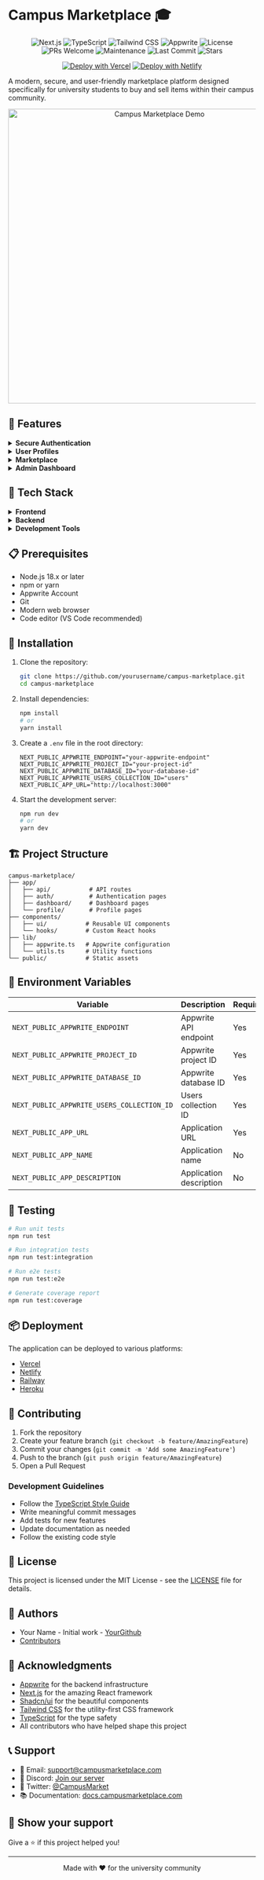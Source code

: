# Campus Marketplace 🎓

<div align="center">

![Next.js](https://img.shields.io/badge/Next.js-14.0.0-black?logo=next.js&logoColor=white)
![TypeScript](https://img.shields.io/badge/TypeScript-5.0.0-blue?logo=typescript&logoColor=white)
![Tailwind CSS](https://img.shields.io/badge/Tailwind_CSS-3.3.0-38B2AC?logo=tailwind-css&logoColor=white)
![Appwrite](https://img.shields.io/badge/Appwrite-1.0.0-F02E65?logo=appwrite&logoColor=white)
![License](https://img.shields.io/badge/License-MIT-green.svg)
![PRs Welcome](https://img.shields.io/badge/PRs-welcome-brightgreen.svg)
![Maintenance](https://img.shields.io/badge/Maintained%3F-yes-green.svg)
![Last Commit](https://img.shields.io/github/last-commit/yourusername/campus-marketplace)
![Stars](https://img.shields.io/github/stars/yourusername/campus-marketplace?style=social)

[![Deploy with Vercel](https://vercel.com/button)](https://vercel.com/new/clone?repository-url=https%3A%2F%2Fgithub.com%2Fyourusername%2Fcampus-marketplace)
[![Deploy with Netlify](https://www.netlify.com/img/deploy/button.svg)](https://app.netlify.com/start/deploy?repository=https://github.com/yourusername/campus-marketplace)

</div>

A modern, secure, and user-friendly marketplace platform designed specifically for university students to buy and sell items within their campus community.

<div align="center">
  <img src="public/demo.gif" alt="Campus Marketplace Demo" width="600px" />
</div>

## 🌟 Features

<details>
<summary><strong>Secure Authentication</strong></summary>

- 🔐 University email verification
- 👥 Role-based access control
- 🔑 Secure password management
- ⏱️ Session management
- 📱 OAuth integration (Google, GitHub)
- 🔄 Password reset functionality
- 📧 Email verification system

</details>

<details>
<summary><strong>User Profiles</strong></summary>

- 👤 Detailed user information
- 🏫 University-specific profiles
- ✅ Profile verification system
- 🖼️ Avatar support
- 📱 Responsive profile design
- 🔒 Privacy settings
- 📊 User activity tracking

</details>

<details>
<summary><strong>Marketplace</strong></summary>

- 📝 Item listings
- 🔍 Search and filter capabilities
- 📂 Category-based organization
- 💰 Price negotiation
- 🖼️ Image upload support
- 📍 Location-based filtering
- ⭐ Rating and review system
- 💬 In-app messaging

</details>

<details>
<summary><strong>Admin Dashboard</strong></summary>

- 👥 User management
- 🛡️ Content moderation
- 📊 Analytics and reporting
- ⚙️ System configuration
- 📈 Performance metrics
- 🔔 Notification management
- 📝 Content approval system

</details>

## 🚀 Tech Stack

<details>
<summary><strong>Frontend</strong></summary>

- **Framework**: Next.js 14 (App Router)
- **Language**: TypeScript
- **Styling**: Tailwind CSS
- **UI Components**: Shadcn/ui
- **Notifications**: Sonner Toast
- **State Management**: React Context
- **Form Handling**: React Hook Form
- **Validation**: Zod
- **Icons**: Lucide Icons
- **Animations**: Framer Motion

</details>

<details>
<summary><strong>Backend</strong></summary>

- **Service**: Appwrite Backend-as-a-Service
- **API**: RESTful Architecture
- **Authentication**: Appwrite Auth
- **Database**: Appwrite Database
- **Storage**: Appwrite Storage
- **Real-time**: Appwrite Realtime
- **Functions**: Appwrite Functions
- **Security**: JWT, OAuth2

</details>

<details>
<summary><strong>Development Tools</strong></summary>

- **Linting**: ESLint
- **Formatting**: Prettier
- **Type Checking**: TypeScript
- **Version Control**: Git
- **Testing**: Jest, React Testing Library
- **CI/CD**: GitHub Actions
- **Documentation**: TypeDoc
- **Performance**: Lighthouse

</details>

## 📋 Prerequisites

- Node.js 18.x or later
- npm or yarn
- Appwrite Account
- Git
- Modern web browser
- Code editor (VS Code recommended)

## 🔧 Installation

1. Clone the repository:
   ```bash
   git clone https://github.com/yourusername/campus-marketplace.git
   cd campus-marketplace
   ```

2. Install dependencies:
   ```bash
   npm install
   # or
   yarn install
   ```

3. Create a `.env` file in the root directory:
   ```env
   NEXT_PUBLIC_APPWRITE_ENDPOINT="your-appwrite-endpoint"
   NEXT_PUBLIC_APPWRITE_PROJECT_ID="your-project-id"
   NEXT_PUBLIC_APPWRITE_DATABASE_ID="your-database-id"
   NEXT_PUBLIC_APPWRITE_USERS_COLLECTION_ID="users"
   NEXT_PUBLIC_APP_URL="http://localhost:3000"
   ```

4. Start the development server:
   ```bash
   npm run dev
   # or
   yarn dev
   ```

## 🏗️ Project Structure

```
campus-marketplace/
├── app/
│   ├── api/           # API routes
│   ├── auth/          # Authentication pages
│   ├── dashboard/     # Dashboard pages
│   └── profile/       # Profile pages
├── components/
│   ├── ui/           # Reusable UI components
│   └── hooks/        # Custom React hooks
├── lib/
│   ├── appwrite.ts   # Appwrite configuration
│   └── utils.ts      # Utility functions
└── public/           # Static assets
```

## 🔐 Environment Variables

| Variable | Description | Required | Default |
|----------|-------------|----------|---------|
| `NEXT_PUBLIC_APPWRITE_ENDPOINT` | Appwrite API endpoint | Yes | - |
| `NEXT_PUBLIC_APPWRITE_PROJECT_ID` | Appwrite project ID | Yes | - |
| `NEXT_PUBLIC_APPWRITE_DATABASE_ID` | Appwrite database ID | Yes | - |
| `NEXT_PUBLIC_APPWRITE_USERS_COLLECTION_ID` | Users collection ID | Yes | "users" |
| `NEXT_PUBLIC_APP_URL` | Application URL | Yes | "http://localhost:3000" |
| `NEXT_PUBLIC_APP_NAME` | Application name | No | "Campus Marketplace" |
| `NEXT_PUBLIC_APP_DESCRIPTION` | Application description | No | "University marketplace platform" |

## 🧪 Testing

```bash
# Run unit tests
npm run test

# Run integration tests
npm run test:integration

# Run e2e tests
npm run test:e2e

# Generate coverage report
npm run test:coverage
```

## 📦 Deployment

The application can be deployed to various platforms:

- [Vercel](https://vercel.com)
- [Netlify](https://netlify.com)
- [Railway](https://railway.app)
- [Heroku](https://heroku.com)

## 🤝 Contributing

1. Fork the repository
2. Create your feature branch (`git checkout -b feature/AmazingFeature`)
3. Commit your changes (`git commit -m 'Add some AmazingFeature'`)
4. Push to the branch (`git push origin feature/AmazingFeature`)
5. Open a Pull Request

### Development Guidelines

- Follow the [TypeScript Style Guide](https://google.github.io/styleguide/tsguide.html)
- Write meaningful commit messages
- Add tests for new features
- Update documentation as needed
- Follow the existing code style

## 📝 License

This project is licensed under the MIT License - see the [LICENSE](LICENSE) file for details.

## 👥 Authors

- Your Name - Initial work - [YourGithub](https://github.com/yourusername)
- [Contributors](https://github.com/yourusername/campus-marketplace/graphs/contributors)

## 🙏 Acknowledgments

- [Appwrite](https://appwrite.io/) for the backend infrastructure
- [Next.js](https://nextjs.org/) for the amazing React framework
- [Shadcn/ui](https://ui.shadcn.com/) for the beautiful components
- [Tailwind CSS](https://tailwindcss.com/) for the utility-first CSS framework
- [TypeScript](https://www.typescriptlang.org/) for the type safety
- All contributors who have helped shape this project

## 📞 Support

- 📧 Email: support@campusmarketplace.com
- 💬 Discord: [Join our server](https://discord.gg/campusmarketplace)
- 📱 Twitter: [@CampusMarket](https://twitter.com/CampusMarket)
- 📚 Documentation: [docs.campusmarketplace.com](https://docs.campusmarketplace.com)

## 🌟 Show your support

Give a ⭐️ if this project helped you!

---

<div align="center">
  Made with ❤️ for the university community
</div>
